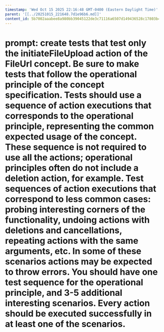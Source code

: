 ```yaml
---
timestamp: 'Wed Oct 15 2025 22:16:48 GMT-0400 (Eastern Daylight Time)'
parent: '[[../20251015_221648.7d1e96b6.md]]'
content_id: 5b7002aaabee8a980bb39045122de3c71116a6507d149436528c17803b4057f9
---
```


# prompt: create tests that test only the initiateFileUpload action of the FileUrl concept. Be sure to make tests that follow the operational principle of the concept specification. Tests should use a sequence of action executions that corresponds to the operational principle, representing the common expected usage of the concept. These sequence is not required to use all the actions; operational principles often do not include a deletion action, for example. Test sequences of action executions that correspond to less common cases: probing interesting corners of the functionality, undoing actions with deletions and cancellations, repeating actions with the same arguments, etc. In some of these scenarios actions may be expected to throw errors. You should have one test sequence for the operational principle, and 3-5 additional interesting scenarios. Every action should be executed successfully in at least one of the scenarios.
